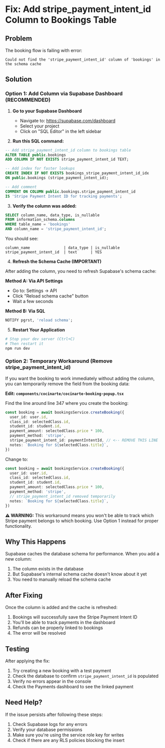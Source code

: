 # Fix: Add stripe_payment_intent_id Column to Bookings Table

## Problem
The booking flow is failing with error:
```
Could not find the 'stripe_payment_intent_id' column of 'bookings' in the schema cache
```

## Solution

### Option 1: Add Column via Supabase Dashboard (RECOMMENDED)

1. **Go to your Supabase Dashboard**
   - Navigate to: https://supabase.com/dashboard
   - Select your project
   - Click on "SQL Editor" in the left sidebar

2. **Run this SQL command:**

```sql
-- Add stripe_payment_intent_id column to bookings table
ALTER TABLE public.bookings 
ADD COLUMN IF NOT EXISTS stripe_payment_intent_id TEXT;

-- Add index for faster lookups
CREATE INDEX IF NOT EXISTS bookings_stripe_payment_intent_id_idx 
ON public.bookings (stripe_payment_intent_id);

-- Add comment
COMMENT ON COLUMN public.bookings.stripe_payment_intent_id 
IS 'Stripe Payment Intent ID for tracking payments';
```

3. **Verify the column was added:**

```sql
SELECT column_name, data_type, is_nullable 
FROM information_schema.columns 
WHERE table_name = 'bookings' 
AND column_name = 'stripe_payment_intent_id';
```

You should see:
```
column_name               | data_type | is_nullable
stripe_payment_intent_id  | text      | YES
```

4. **Refresh the Schema Cache (IMPORTANT)**

After adding the column, you need to refresh Supabase's schema cache:

**Method A: Via API Settings**
- Go to: Settings → API
- Click "Reload schema cache" button
- Wait a few seconds

**Method B: Via SQL**
```sql
NOTIFY pgrst, 'reload schema';
```

5. **Restart Your Application**
```bash
# Stop your dev server (Ctrl+C)
# Then restart it
npm run dev
```

### Option 2: Temporary Workaround (Remove stripe_payment_intent_id)

If you want the booking to work immediately without adding the column, you can temporarily remove the field from the booking data:

**Edit: `components/cocinarte/cocinarte-booking-popup.tsx`**

Find the line around line 347 where you create the booking:
```typescript
const booking = await bookingsService.createBooking({
  user_id: user.id,
  class_id: selectedClass.id,
  student_id: student.id,
  payment_amount: selectedClass.price * 100,
  payment_method: 'stripe',
  stripe_payment_intent_id: paymentIntentId, // <-- REMOVE THIS LINE
  notes: `Booking for ${selectedClass.title}`,
})
```

Change to:
```typescript
const booking = await bookingsService.createBooking({
  user_id: user.id,
  class_id: selectedClass.id,
  student_id: student.id,
  payment_amount: selectedClass.price * 100,
  payment_method: 'stripe',
  // stripe_payment_intent_id removed temporarily
  notes: `Booking for ${selectedClass.title}`,
})
```

**⚠️ WARNING:** This workaround means you won't be able to track which Stripe payment belongs to which booking. Use Option 1 instead for proper functionality.

## Why This Happens

Supabase caches the database schema for performance. When you add a new column:
1. The column exists in the database
2. But Supabase's internal schema cache doesn't know about it yet
3. You need to manually reload the schema cache

## After Fixing

Once the column is added and the cache is refreshed:
1. Bookings will successfully save the Stripe Payment Intent ID
2. You'll be able to track payments in the dashboard
3. Refunds can be properly linked to bookings
4. The error will be resolved

## Testing

After applying the fix:
1. Try creating a new booking with a test payment
2. Check the database to confirm `stripe_payment_intent_id` is populated
3. Verify no errors appear in the console
4. Check the Payments dashboard to see the linked payment

## Need Help?

If the issue persists after following these steps:
1. Check Supabase logs for any errors
2. Verify your database permissions
3. Make sure you're using the service role key for writes
4. Check if there are any RLS policies blocking the insert

